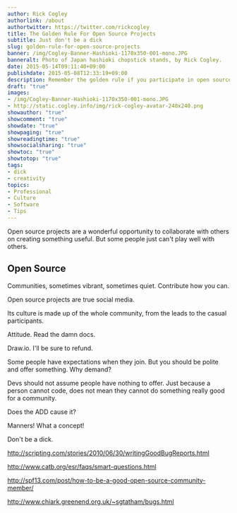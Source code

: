 ```yaml
---
author: Rick Cogley
authorlink: /about
authortwitter: https://twitter.com/rickcogley
title: The Golden Rule For Open Source Projects
subtitle: Just don't be a dick
slug: golden-rule-for-open-source-projects
banner: /img/Cogley-Banner-Hashioki-1170x350-001-mono.JPG
banneralt: Photo of Japan hashioki chopstick stands, by Rick Cogley.
date: 2015-05-14T09:11:40+09:00
publishdate: 2015-05-08T12:33:19+09:00
description: Remember the golden rule if you participate in open source, a post by Rick Cogley.
draft: "true"
images:
- /img/Cogley-Banner-Hashioki-1170x350-001-mono.JPG
- http://static.cogley.info/img/rick-cogley-avatar-240x240.png
showauthor: "true"
showcomment: "true"
showdate: "true"
showpaging: "true"
showreadingtime: "true"
showsocialsharing: "true"
showtoc: "true"
showtotop: "true"
tags:
- dick
- creativity
topics:
- Professional
- Culture
- Software
- Tips
---
```


Open source projects are a wonderful opportunity to collaborate with others on creating something useful. But some people just can't play well with others. 

<!--more--> 

## Open Source

Communities, sometimes vibrant, sometimes quiet. Contribute how you can. 

Open source projects are true social media. 

Its culture is made up of the whole community, from the leads to the casual participants. 

Attitude. Read the damn docs.  

Draw.io. I'll be sure to refund. 

Some people have expectations when they join. But you should be polite and offer something. Why demand? 

Devs should not assume people have nothing to offer. Just because a person cannot code, does not mean they cannot do something really good for a community. 

Does the ADD cause it? 

Manners! What a concept!

Don't be a dick. 

http://scripting.com/stories/2010/06/30/writingGoodBugReports.html

http://www.catb.org/esr/faqs/smart-questions.html

http://spf13.com/post/how-to-be-a-good-open-source-community-member/

http://www.chiark.greenend.org.uk/~sgtatham/bugs.html
